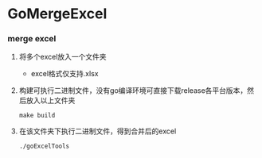 # GoMergeExcel
### merge excel
1. 将多个excel放入一个文件夹
   - excel格式仅支持.xlsx

2. 构建可执行二进制文件，没有go编译环境可直接下载release各平台版本，然后放入以上文件夹

   ```shell
   make build
   ```

3. 在该文件夹下执行二进制文件，得到合并后的excel

   ```shell
   ./goExcelTools
   ```